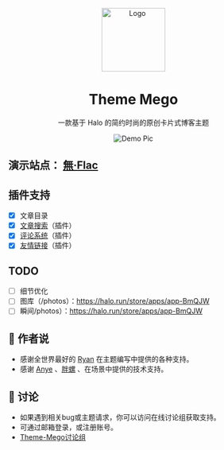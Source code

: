 <div align="center">
<p>
<img alt="Logo" src="https://parlo.cn/upload/mego-logo.png" width="128">

# Theme Mego

一款基于 Halo 的简约时尚的原创卡片式博客主题

 ![Demo Pic](https://parlo.cn/upload/demo.png)
</div>

## 演示站点： [無·Flac](https://w-flac.org.cn/)

## 插件支持

- [X] 文章目录
- [x] [文章搜索](https://github.com/halo-sigs/plugin-search-widget)（插件）
- [X] [评论系统](https://github.com/halo-sigs/plugin-comment-widget)（插件）
- [x] [友情链接](https://github.com/halo-sigs/plugin-links)（插件）

## TODO

- [ ] 细节优化  
- [ ] 图库（/photos）：<https://halo.run/store/apps/app-BmQJW>
- [ ] 瞬间/photos）：<https://halo.run/store/apps/app-BmQJW>

## 👑 作者说

- 感谢全世界最好的 [Ryan](https://ryanc.cc/) 在主题编写中提供的各种支持。
- 感谢 [Anye](https://www.anye.xyz/) 、[胖螺](https://www.nahida.cn/) 、在场景中提供的技术支持。

## 💬 讨论

- 如果遇到相关bug或主题请求，你可以访问在线讨论组获取支持。
- 可通过邮箱登录，或注册账号。
- [Theme-Mego讨论组](https://chat.m-imo.com/#/chat/channel/5)
